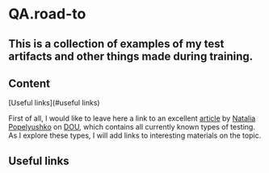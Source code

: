 # QA.road-to

## This is a collection of examples of my test artifacts and other things made during training.

## Сontent
[Useful links](#useful links)

First of all, I would like to leave here a link to an excellent [article](https://dou.ua/forums/topic/40666/) by [Natalia Popelyushko](https://dou.ua/users/nataliia-popelyshko/) on [DOU](https://dou.ua/), which contains all currently known types of testing.
As I explore these types, I will add links to interesting materials on the topic.

<a name="useful links"><h2>Useful links</h2></a>



